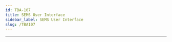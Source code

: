 ```yaml
---
id: TBA-107
title: SEMS User Interface
sidebar_label: SEMS User Interface
slug: /TBA107
---
```

___  
